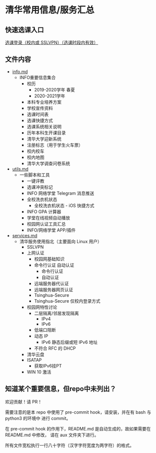 # 清华常用信息/服务汇总

## 快速选课入口

[选课登录（校内或 SSLVPN）（选课时段内有效）](http://zhjwxk.cic.tsinghua.edu.cn/xklogin.do)

## 文件内容
- [info.md](info.md)
    - INFO重要信息集合
        - 校历
            - 2019-2020学年 春夏
            - 2020-2021学年 
        - 本科专业培养方案
        - 学校宣传资料
        - 选课时间表
        - 选课快捷方式
        - 选课系统相关说明
        - 历年本科生开课目录
        - 清华大学迎新系统
        - 注册标志（用于学生火车票）
        - 校内校车
        - 校内地图
        - 清华大学调查问卷系统
- [utils.md](utils.md)
    - 一些脚本和工具
        - 一键评教
        - 选课冲突标记
        - INFO 网络学堂 Telegram 消息推送
        - 全校洗衣机状态
            - 全校洗衣机状态 - iOS 快捷方式
        - INFO GPA 计算器
        - 学堂在线视频自动播放
        - 校园网认证工具汇总
        - INFO/网络学堂 APP/插件
- [services.md](services.md)
    - 清华服务使用指北（主要面向 Linux 用户）
        - SSLVPN
        - 上网认证
            - 校园网基础知识
            - 命令行认证 自动认证
                - 命令行认证
                - 自动认证
            - 远端服务器代认证
            - 远端服务器网页认证
            - Tsinghua-Secure
            - Tsinghua-Secure 仅校内登录方式
        - 校园网特性讨论
            - 二层隔离/邻居发现隔离
                - IPv4
                - IPv6
            - 低端口阻断
            - 动态 IP
                - IPv6 静态后缀或短 IPv6 地址
            - 不符合 RFC 的 DHCP
        - 清华云盘
        - ISATAP 
            - 获取IPv6挂PT
        - WIN 10 激活

## 知道某个重要信息，但repo中未列出？

欢迎贡献！请 PR！

需要注意的是本 repo 中使用了 pre-commit hook，请安装，并在有 bash 与 python3 的环境中
进行 commit。

在 pre-commit hook 的作用下，README.md 是自动生成的，故如果需要在 README.md 中修改，
请在 aux 文件夹下进行。

所有文件宽松执行一行八十字符（汉字字符宽度为两字符）的格式。
